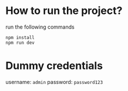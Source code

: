 # How to run the project?

run the following commands

```
npm install
npm run dev
```

# Dummy credentials 
username: `admin`
password: `password123`
